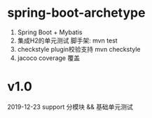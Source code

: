 # spring-boot-archetype

1. Spring Boot + Mybatis
2. 集成H2的单元测试 脚手架: mvn test
3. checkstyle plugin校验支持 mvn checkstyle
4. jacoco coverage 覆盖

# v1.0

2019-12-23 support 分模块 && 基础单元测试
